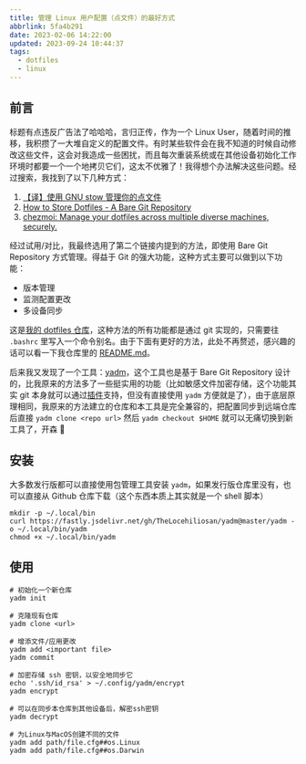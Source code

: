 ```yaml
---
title: 管理 Linux 用户配置（点文件）的最好方式
abbrlink: 5fa4b291
date: 2023-02-06 14:22:00
updated: 2023-09-24 10:44:37
tags:
  - dotfiles
  - linux
---
```


## 前言

标题有点违反广告法了哈哈哈，言归正传，作为一个 Linux User，随着时间的推移，我积攒了一大堆自定义的配置文件。有时某些软件会在我不知道的时候自动修改这些文件，这会对我造成一些困扰，而且每次重装系统或在其他设备初始化工作环境时都要一个一个地拷贝它们，这太不优雅了！我得想个办法解决这些问题。经过搜索，我找到了以下几种方式：

1. [【译】使用 GNU stow 管理你的点文件](https://farseerfc.me/zhs/using-gnu-stow-to-manage-your-dotfiles.html)
2. [How to Store Dotfiles - A Bare Git Repository](https://www.atlassian.com/git/tutorials/dotfiles)
3. [chezmoi: Manage your dotfiles across multiple diverse machines, securely.](https://github.com/twpayne/chezmoi)

经过试用/对比，我最终选用了第二个链接内提到的方法，即使用 Bare Git Repository 方式管理。得益于 Git 的强大功能，这种方式主要可以做到以下功能：

- 版本管理
- 监测配置更改
- 多设备同步

这是[我的 dotfiles 仓库](https://github.com/waleslau/dotfiles)，这种方法的所有功能都是通过 git 实现的，只需要往 `.bashrc` 里写入一个命令别名。由于下面有更好的方法，此处不再赘述，感兴趣的话可以看一下我仓库里的 [README.md](https://github.com/waleslau/dotfiles/blob/main/README.md)。

后来我又发现了一个工具：[yadm](https://github.com/TheLocehiliosan/yadm)，这个工具也是基于 Bare Git Repository 设计的，比我原来的方法多了一些挺实用的功能（比如敏感文件加密存储，这个功能其实 git 本身就可以通过[插件](https://git-secret.io/)支持，但没有直接使用 `yadm` 方便就是了），由于底层原理相同，我原来的方法建立的仓库和本工具是完全兼容的，把配置同步到远端仓库后直接 `yadm clone <repo url>` 然后 `yadm checkout $HOME` 就可以无痛切换到新工具了，开森 🥰

## 安装

大多数发行版都可以直接使用包管理工具安装 `yadm`，如果发行版仓库里没有，也可以直接从 Github 仓库下载（这个东西本质上其实就是一个 shell 脚本）

```shell
mkdir -p ~/.local/bin
curl https://fastly.jsdelivr.net/gh/TheLocehiliosan/yadm@master/yadm -o ~/.local/bin/yadm
chmod +x ~/.local/bin/yadm
```

## 使用

```shell
# 初始化一个新仓库
yadm init

# 克隆现有仓库
yadm clone <url>

# 增添文件/应用更改
yadm add <important file>
yadm commit

# 加密存储 ssh 密钥，以安全地同步它
echo '.ssh/id_rsa' > ~/.config/yadm/encrypt
yadm encrypt

# 可以在同步本仓库到其他设备后，解密ssh密钥
yadm decrypt

# 为Linux与MacOS创建不同的文件
yadm add path/file.cfg##os.Linux
yadm add path/file.cfg##os.Darwin
```
